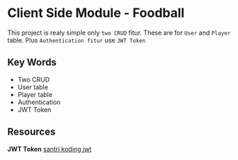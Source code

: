 # Client Side Module - Foodball
This project is realy simple only `two CRUD` fitur. These are for `User` and `Player` table. Plus `Authentication fitur` use `JWT Token`

## Key Words
- Two CRUD
- User table
- Player table
- Authentication
- JWT Token

## Resources
**JWT Token**
[santri koding jwt]

[santri koding jwt]: <https://santrikoding.com/tutorial-laravel-jwt-3-installasi-dan-konfigurasi-jwt-json-web-token>
